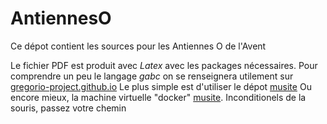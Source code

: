 # AntiennesO

Ce dépot contient les sources pour les Antiennes O de l'Avent

Le fichier PDF est produit avec *Latex* avec les packages nécessaires.
Pour comprendre un peu le langage *gabc* on se renseignera utilement sur [gregorio-project.github.io](http://gregorio-project.github.io)
Le plus simple est d'utiliser le dépot [musite](https://github.com/musite-project/musite.git)
Ou encore mieux, la machine virtuelle "docker" [musite](https://hub.docker.com/r/musite/musite).
Inconditionels de la souris, passez votre chemin
